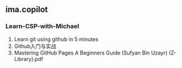 ## ima.copilot
### Learn-CSP-with-Michael
1. Learn git using github in 5 minutes
2. Github入门与实战
3. Mastering GitHub Pages A Beginners Guide (Sufyan Bin Uzayr) (Z-Library).pdf
